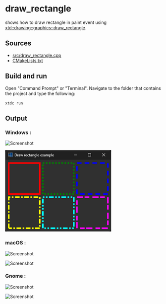 # draw_rectangle

shows how to draw rectangle in paint event using [xtd::drawing::graphics::draw_rectangle](https://gammasoft71.github.io/xtd/reference_guides/latest/classxtd_1_1drawing_1_1graphics.html#a25edc7b5e0d49ab6398459e9291e340f).

## Sources

* [src/draw_rectangle.cpp](src/draw_rectangle.cpp)
* [CMakeLists.txt](CMakeLists.txt)

## Build and run

Open "Command Prompt" or "Terminal". Navigate to the folder that contains the project and type the following:

```shell
xtdc run
```

## Output

### Windows :

![Screenshot](../../../../docs/pictures/examples/draw_rectangle_w.png)

![Screenshot](../../../../docs/pictures/examples/draw_rectangle_wd.png)

### macOS :

![Screenshot](../../../../docs/pictures/examples/draw_rectangle_m.png)

![Screenshot](../../../../docs/pictures/examples/draw_rectangle_md.png)

### Gnome :

![Screenshot](../../../../docs/pictures/examples/draw_rectangle_g.png)

![Screenshot](../../../../docs/pictures/examples/draw_rectangle_gd.png)

